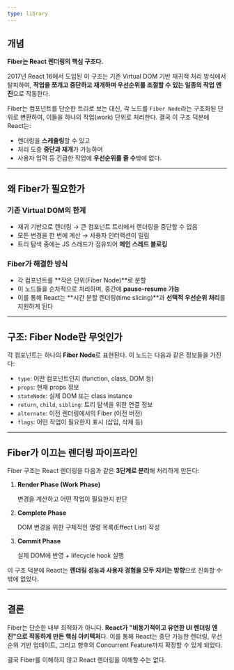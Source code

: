 ```yaml
---
type: library
---
```

## 개념

**Fiber는 React 렌더링의 핵심 구조다.**

2017년 React 16에서 도입된 이 구조는 기존 Virtual DOM 기반 재귀적 처리 방식에서 탈피하여, **작업을 쪼개고 중단하고 재개하며 우선순위를 조절할 수 있는 일종의 작업 엔진**으로 작동한다.

Fiber는 컴포넌트를 단순한 트리로 보는 대신, 각 노드를 `Fiber Node`라는 구조화된 단위로 변환하여, 이들을 하나의 작업(work) 단위로 처리한다. 결국 이 구조 덕분에 React는:

- 렌더링을 **스케줄링**할 수 있고
- 처리 도중 **중단과 재개**가 가능하며
- 사용자 입력 등 긴급한 작업에 **우선순위를 줄 수**밖에 없다.

---

## 왜 Fiber가 필요한가

### 기존 Virtual DOM의 한계

- 재귀 기반으로 렌더링 → 큰 컴포넌트 트리에서 렌더링을 중단할 수 없음
- 모든 변경을 한 번에 계산 → 사용자 인터랙션이 밀림
- 트리 탐색 중에는 JS 스레드가 점유되어 **메인 스레드 블로킹**

### Fiber가 해결한 방식

- 각 컴포넌트를 **작은 단위(Fiber Node)**로 분할
- 이 노드들을 순차적으로 처리하며, 중간에 **pause-resume 가능**
- 이를 통해 React는 **시간 분할 렌더링(time slicing)**과 **선택적 우선순위 처리**를 지원하게 된다

---

## 구조: Fiber Node란 무엇인가

각 컴포넌트는 하나의 **Fiber Node**로 표현된다. 이 노드는 다음과 같은 정보들을 가진다:

- `type`: 어떤 컴포넌트인지 (function, class, DOM 등)
- `props`: 현재 props 정보
- `stateNode`: 실제 DOM 또는 class instance
- `return`, `child`, `sibling`: 트리 탐색을 위한 연결 정보
- `alternate`: 이전 렌더링에서의 Fiber (이전 버전)
- `flags`: 어떤 작업이 필요한지 표시 (삽입, 삭제 등)

---

## Fiber가 이끄는 렌더링 파이프라인

Fiber 구조는 React 렌더링을 다음과 같은 **3단계로 분리**해 처리하게 만든다:

1. **Render Phase (Work Phase)**
    
    변경을 계산하고 어떤 작업이 필요한지 판단
    
2. **Complete Phase**
    
    DOM 변경을 위한 구체적인 명령 목록(Effect List) 작성
    
3. **Commit Phase**
    
    실제 DOM에 반영 + lifecycle hook 실행
    

이 구조 덕분에 React는 **렌더링 성능과 사용자 경험을 모두 지키는 방향**으로 진화할 수밖에 없었다.

---

## 결론

Fiber는 단순한 내부 최적화가 아니다. **React가 "비동기적이고 유연한 UI 렌더링 엔진"으로 작동하게 만든 핵심 아키텍처**다. 이를 통해 React는 중단 가능한 렌더링, 우선순위 기반 업데이트, 그리고 향후의 Concurrent Feature까지 확장할 수 있게 되었다.

결국 Fiber를 이해하지 않고 React 렌더링을 이해할 수는 없다.